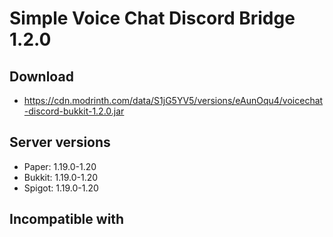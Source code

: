 # Simple Voice Chat Discord Bridge 1.2.0

## Download
- https://cdn.modrinth.com/data/S1jG5YV5/versions/eAunOqu4/voicechat-discord-bukkit-1.2.0.jar

## Server versions
- Paper: 1.19.0-1.20
- Bukkit: 1.19.0-1.20
- Spigot: 1.19.0-1.20

## Incompatible with